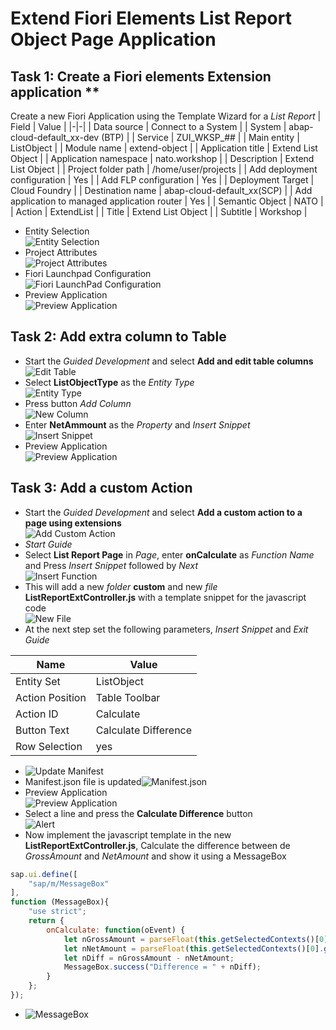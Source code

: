 # Extend Fiori Elements List Report Object Page Application

## Task 1: Create a Fiori elements Extension application **

Create a new Fiori Application using the Template Wizard for a *List Report*
| Field | Value |
|-|-|
| Data source | Connect to a System |
| System | abap-cloud-default_xx-dev (BTP) |
| Service | ZUI_WKSP_## |
| Main entity | ListObject |
| Module name | extend-object |
| Application title | Extend List Object |
| Application namespace | nato.workshop |
| Description | Extend List Object |
| Project folder path | /home/user/projects |
| Add deployment configuration | Yes |
| Add FLP configuration | Yes |
| Deployment Target | Cloud Foundry |
| Destination name | abap-cloud-default_xx(SCP)  |
| Add application to managed application router | Yes |
| Semantic Object | NATO |
| Action | ExtendList |
| Title | Extend List Object |
| Subtitle | Workshop |

* Entity Selection</br>![Entity Selection](../../Images/069.png)
* Project Attributes</br>![Project Attributes](../../Images/120.png)
* Fiori Launchpad Configuration</br>![Fiori LaunchPad Configuration](../../Images/121.png)
* Preview Application</br>![Preview Application](../../Images/122.png)

## Task 2: Add extra column to Table

* Start the *Guided Development* and select **Add and edit table columns**</br>![Edit Table](../../Images/123.png)
* Select **ListObjectType** as the *Entity Type*</br>![Entity Type](../../Images/124.png)
* Press button *Add Column*</br>![New Column](../../Images/125.png)
* Enter **NetAmmount** as the *Property* and *Insert Snippet*</br>![Insert Snippet](../../Images/126.png)
* Preview Application</br>![Preview Application](../../Images/127.png)

## Task 3: Add a custom Action

* Start the *Guided Development* and select **Add a custom action to a page using extensions**</br>![Add Custom Action](../../Images/128.png)
* *Start Guide*
* Select **List Report Page** in *Page*, enter **onCalculate** as *Function Name* and Press *Insert Snippet* followed by *Next*</br>![Insert Function](../../Images/129.png)
* This will add a new *folder* **custom** and new *file* **ListReportExtController.js** with a template snippet for the javascript code</br>![New File](../../Images/130.png)
* At the next step set the following parameters, *Insert Snippet* and *Exit Guide*

| Name | Value |
|-|-|
| Entity Set | ListObject |
| Action Position | Table Toolbar |
| Action ID | Calculate |
| Button Text | Calculate Difference |
| Row Selection | yes |

* ![Update Manifest](../../Images/131.png)
* Manifest.json file is updated![Manifest.json](../../Images/132.png)
* Preview Application</br>![Preview Application](../../Images/133.png)
* Select a line and press the **Calculate Difference** button</br>![Alert](../../Images/134.png)
* Now implement the javascript template in the new **ListReportExtController.js**, Calculate the difference between de *GrossAmount* and *NetAmount* and show it using a MessageBox

```Javascript
sap.ui.define([
    "sap/m/MessageBox"
],
function (MessageBox){
    "use strict";
    return {
        onCalculate: function(oEvent) {
            let nGrossAmount = parseFloat(this.getSelectedContexts()[0].getObject().GrossAmount);
            let nNetAmount = parseFloat(this.getSelectedContexts()[0].getObject().NetAmount);
            let nDiff = nGrossAmount - nNetAmount;
            MessageBox.success("Difference = " + nDiff);
        }
    };
});
```

* ![MessageBox](../../Images/135.png)